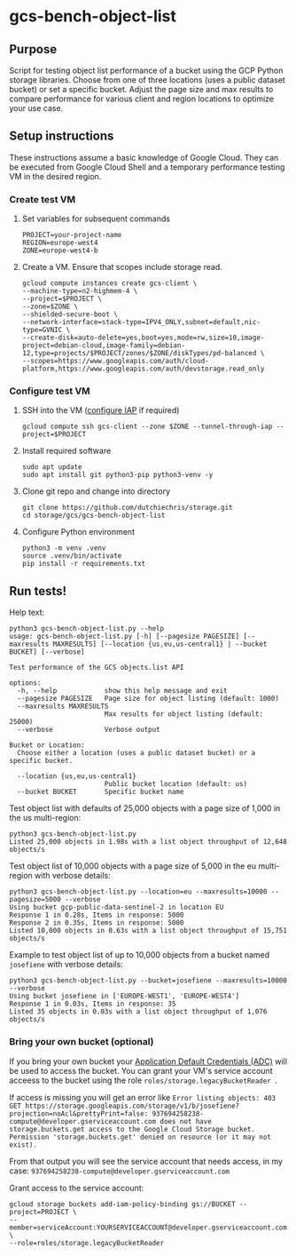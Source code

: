 # gcs-bench-object-list

## Purpose
Script for testing object list performance of a bucket using the GCP Python storage libraries. Choose from one of three locations (uses a public dataset bucket) or set a specific bucket. Adjust the page size and max results to compare performance for various client and region locations to optimize your use case.

## Setup instructions
These instructions assume a basic knowledge of Google Cloud. They can be executed from Google Cloud Shell and a temporary performance testing VM in the desired region.

### Create test VM
1. Set variables for subsequent commands
    ```
    PROJECT=your-project-name
    REGION=europe-west4
    ZONE=europe-west4-b
    ```
1. Create a VM. Ensure that scopes include storage read.
    ```
    gcloud compute instances create gcs-client \
    --machine-type=n2-highmem-4 \
    --project=$PROJECT \
    --zone=$ZONE \
    --shielded-secure-boot \
    --network-interface=stack-type=IPV4_ONLY,subnet=default,nic-type=GVNIC \
    --create-disk=auto-delete=yes,boot=yes,mode=rw,size=10,image-project=debian-cloud,image-family=debian-12,type=projects/$PROJECT/zones/$ZONE/diskTypes/pd-balanced \
    --scopes=https://www.googleapis.com/auth/cloud-platform,https://www.googleapis.com/auth/devstorage.read_only
    ```

### Configure test VM

1. SSH into the VM ([configure IAP](https://cloud.google.com/compute/docs/connect/ssh-using-iap) if required)
    ```
    gcloud compute ssh gcs-client --zone $ZONE --tunnel-through-iap --project=$PROJECT
    ```
1. Install required software
    ```
    sudo apt update
    sudo apt install git python3-pip python3-venv -y
    ```
1. Clone git repo and change into directory
    ```
    git clone https://github.com/dutchiechris/storage.git
    cd storage/gcs/gcs-bench-object-list
    ```
1. Configure Python environment
    ```
    python3 -m venv .venv
    source .venv/bin/activate
    pip install -r requirements.txt
    ```

## Run tests!

Help text:
```
python3 gcs-bench-object-list.py --help
usage: gcs-bench-object-list.py [-h] [--pagesize PAGESIZE] [--maxresults MAXRESULTS] [--location {us,eu,us-central1} | --bucket BUCKET] [--verbose]

Test performance of the GCS objects.list API

options:
  -h, --help            show this help message and exit
  --pagesize PAGESIZE   Page size for object listing (default: 1000)
  --maxresults MAXRESULTS
                        Max results for object listing (default: 25000)
  --verbose             Verbose output

Bucket or Location:
  Choose either a location (uses a public dataset bucket) or a specific bucket.

  --location {us,eu,us-central1}
                        Public bucket location (default: us)
  --bucket BUCKET       Specific bucket name
```

Test object list with defaults of 25,000 objects with a page size of 1,000 in the us multi-region:
```
python3 gcs-bench-object-list.py
Listed 25,000 objects in 1.98s with a list object throughput of 12,648 objects/s
```

Test object list of 10,000 objects with a page size of 5,000 in the eu multi-region with verbose details:
```
python3 gcs-bench-object-list.py --location=eu --maxresults=10000 --pagesize=5000 --verbose
Using bucket gcp-public-data-sentinel-2 in location EU
Response 1 in 0.28s, Items in response: 5000
Response 2 in 0.35s, Items in response: 5000
Listed 10,000 objects in 0.63s with a list object throughput of 15,751 objects/s
```

Example to test object list of up to 10,000 objects from a bucket named `josefiene` with verbose details:
```
python3 gcs-bench-object-list.py --bucket=josefiene --maxresults=10000 --verbose
Using bucket josefiene in ['EUROPE-WEST1', 'EUROPE-WEST4']
Response 1 in 0.03s, Items in response: 35
Listed 35 objects in 0.03s with a list object throughput of 1,076 objects/s
```


### Bring your own bucket (optional)

If you bring your own bucket your [Application Default Credentials (ADC)](https://cloud.google.com/docs/authentication/provide-credentials-adc) will be used to access the bucket. You can grant your VM's service account acceess to the bucket using the role `roles/storage.legacyBucketReader `.

If access is missing you will get an error like `Error listing objects: 403 GET https://storage.googleapis.com/storage/v1/b/josefiene?projection=noAcl&prettyPrint=false: 937694258238-compute@developer.gserviceaccount.com does not have storage.buckets.get access to the Google Cloud Storage bucket. Permission 'storage.buckets.get' denied on resource (or it may not exist).`

From that output you will see the service account that needs access, in my case: `937694258238-compute@developer.gserviceaccount.com`

Grant access to the service account:
```
gcloud storage buckets add-iam-policy-binding gs://BUCKET --project=PROJECT \
--member=serviceAccount:YOURSERVICEACCOUNT@developer.gserviceaccount.com \
--role=roles/storage.legacyBucketReader
```

